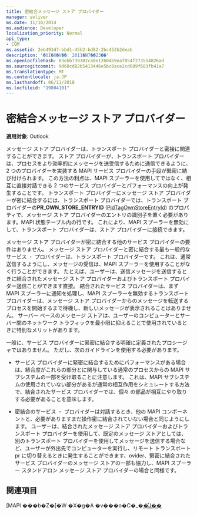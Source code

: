 ```yaml
---
title: 密結合メッセージ ストア プロバイダー
manager: soliver
ms.date: 11/16/2014
ms.audience: Developer
localization_priority: Normal
api_type:
- COM
ms.assetid: 2eb493d7-bbd1-45b2-bd82-2bc452b2deab
description: '�ŏI�X�V��: 2011�N7��23��'
ms.openlocfilehash: 83ebb739302ca0e12604b9eaf854f273554826ad
ms.sourcegitcommit: 9d60cd82b5413446e5bc8ace2cd689f683fb41a7
ms.translationtype: MT
ms.contentlocale: ja-JP
ms.lasthandoff: 06/11/2018
ms.locfileid: "19804101"
---
```

# <a name="tightly-coupled-message-store-providers"></a>密結合メッセージ ストア プロバイダー

  
  
**適用対象**: Outlook 
  
メッセージ ストア プロバイダーは、トランスポート プロバイダーと密接に関連することができます。 ストア プロバイダーが、トランスポート プロバイダーは、プロセスをより効率的にメッセージを送受信するために通信できるように、2 つのプロバイダーを実装する MAPI サービス プロバイダーの手段が緊密に結び付けられます。 この方法の利点は、MAPI スプーラーを使用してではなく、相互に直接対話できる 2 つのサービス プロバイダーとパフォーマンスの向上が発生することです。 トランスポート プロバイダーにメッセージ ストア プロバイダーが密に結合するには、トランスポート プロバイダーでは、トランスポート プロバイダーの**PR_OWN_STORE_ENTRYID** ([PidTagOwnStoreEntryId](pidtagownstoreentryid-canonical-property.md)) のプロパティで、メッセージ ストア プロバイダーのエントリの識別子を置く必要があります。MAPI 状態テーブル内の行です。 これにより、MAPI スプーラーを無効にして、トランスポート プロバイダーは、ストア プロバイダーに接続できます。
  
メッセージ ストア プロバイダーが密に結合する他のサービス プロバイダーの要件はありません。 メッセージ ストア プロバイダーと密に結合する最も一般的なサービス ・ プロバイダーは、トランスポート プロバイダーです。 これは、通常送信するようにし、メッセージの受信は、MAPI スプーラーを使用することがなく行うことができます。 たとえば、ユーザーは、送信メッセージを送信するときに結合されたメッセージ ストア プロバイダーおよびトランスポート プロバイダー送信ことができます直接。 結合されたサービス プロバイダーは、まず MAPI スプーラーに通知を処理し、MAPI スプーラーを無効するトランスポート プロバイダーは、メッセージ ストア プロバイダーからのメッセージを転送するプロセスを開始するまで待機し、新しいメッセージが表示されることはありません。 サーバー ベースのメッセージ ストアは、ユーザーのコンピューターとサーバー間のネットワーク トラフィックを最小限に抑えることで使用されているときに特別なメリットがあります。
  
一般に、サービス プロバイダーに緊密に結合する明確に定義されたプロシージャではありません。 ただし、次のガイドラインを使用する必要があります。
  
- サービス プロバイダーに緊密に結合するためにパフォーマンスがある場合は、結合度がこれらの部分とに関与している通常のプロセスからの MAPI サブシステムの一部を受け取ることに注意します。 これは、MAPI サブシステムの使用されていない部分があるが通常の相互作用をシミュレートする方法で、結合されたサービス プロバイダーでは、個々 の部品が相互にやり取りする必要があることを意味します。
    
- 密結合のサービス ・ プロバイダーは対話するとき、他の MAPI コンポーネントと、必要がありますまだ操作密に結合されていない場合と同じようにします。 ユーザーは、結合されたメッセージ ストア プロバイダーおよびトランスポート プロバイダーを使用して、既定のメッセージ ストアとしては、別のトランスポート プロバイダーを使用してメッセージを送信する場合など、ユーザーが外出先でコンピューターを実行し、リモート トランスポート pr に切り替えるときに発生することができます、ovider、緊密に結合されたサービス プロバイダーのメッセージ ストアの一部も協力し、MAPI スプーラー スタンドアロン メッセージ ストア プロバイダーの場合と同様です。
    
## <a name="see-also"></a>関連項目



[MAPI ���b�Z�[�W �X�g�A �v���o�C�_�[�̊J��](developing-a-mapi-message-store-provider.md)

